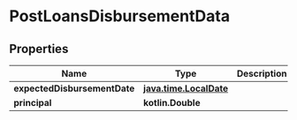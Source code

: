 
# PostLoansDisbursementData

## Properties
| Name | Type | Description | Notes |
| ------------ | ------------- | ------------- | ------------- |
| **expectedDisbursementDate** | [**java.time.LocalDate**](java.time.LocalDate.md) |  |  [optional] |
| **principal** | **kotlin.Double** |  |  [optional] |




